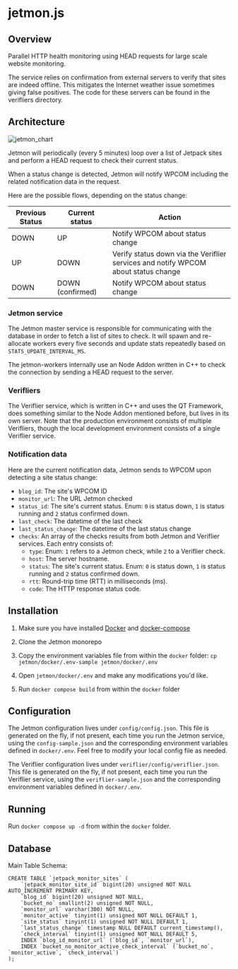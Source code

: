 jetmon.js
=========

Overview
--------

Parallel HTTP health monitoring using HEAD requests for large scale website monitoring.

The service relies on confirmation from external servers to verify that sites are indeed offline. This mitigates the Internet weather issue sometimes giving false positives. The code for these servers can be found in the verifliers directory.

Architecture
--------
![jetmon_chart](https://user-images.githubusercontent.com/1758399/201877599-8992b68a-9ca7-4984-9de7-abe99f989d88.png)

Jetmon will periodically (every 5 minutes) loop over a list of Jetpack sites and perform a HEAD request to check their current status.

When a status change is detected, Jetmon will notify WPCOM including the related notification data in the request.

Here are the possible flows, depending on the status change:

| Previous Status  | Current status   | Action                                                                             |
| ---------------- | ---------------- | ---------------------------------------------------------------------------------- |
| DOWN             | UP               | Notify WPCOM about status change                                                   |
| UP               | DOWN             | Verify status down via the Veriflier services and notify WPCOM about status change |
| DOWN             | DOWN (confirmed) | Notify WPCOM about status change                                                   |

### Jetmon service

The Jetmon master service is responsible for communicating with the database in order to fetch a list of sites to check. It will spawn and re-allocate workers every five seconds and update stats repeatedly based on `STATS_UPDATE_INTERVAL_MS`.

The jetmon-workers internally use an Node Addon written in C++ to check the connection by sending a HEAD request to the server. 


### Verifliers

The Veriflier service, which is written in C++ and uses the QT Framework, does something similar to the Node Addon mentioned before, but lives in its own server. Note that the production environment consists of multiple Verifliers, though the local development environment consists of a single Veriflier service.

### Notification data

Here are the current notification data, Jetmon sends to WPCOM upon detecting a site status change:
- `blog_id`: The site's WPCOM ID
- `monitor_url`: The URL Jetmon checked
- `status_id`: The site's current status. Enum: `0` is status down, `1` is status running and `2` status confirmed down.
- `last_check`: The datetime of the last check
- `last_status_change`: The datetime of the last status change
- `checks`: An array of the checks results from both Jetmon and Veriflier services. Each entry consists of:
    - `type`: Enum: `1` refers to a Jetmon check, while `2` to a Veriflier check.
    - `host`: The server hostname.
    - `status`: The site's current status. Enum: `0` is status down, `1` is status running and `2` status confirmed down.
    - `rtt`: Round-trip time (RTT) in milliseconds (ms).
    - `code`: The HTTP response status code.


Installation
------------

1) Make sure you have installed [Docker](https://docs.docker.com/get-docker/) and [docker-compose](https://docs.docker.com/compose/install/)

2) Clone the Jetmon monorepo

3) Copy the environment variables file from within the `docker` folder: `cp jetmon/docker/.env-sample jetmon/docker/.env`

4) Open `jetmon/docker/.env` and make any modifications you'd like.

5) Run `docker compose build` from within the `docker` folder

Configuration
-------------

The Jetmon configuration lives under `config/config.json`. This file is generated on the fly, if not present, each time you run the Jetmon service, using the `config-sample.json` and the corresponding environment variables defined in `docker/.env`.
Feel free to modify your local config file as needed.

The Veriflier configuration lives under `veriflier/config/veriflier.json`. This file is generated on the fly, if not present, each time you run the Veriflier service, using the `veriflier-sample.json` and the corresponding environment variables defined in `docker/.env`. 

Running
-------

Run `docker compose up -d` from within the `docker` folder.

Database
-------

Main Table Schema:

	CREATE TABLE `jetpack_monitor_sites` (
	    `jetpack_monitor_site_id` bigint(20) unsigned NOT NULL AUTO_INCREMENT PRIMARY KEY,
	    `blog_id` bigint(20) unsigned NOT NULL,
	    `bucket_no` smallint(2) unsigned NOT NULL,
	    `monitor_url` varchar(300) NOT NULL,
	    `monitor_active` tinyint(1) unsigned NOT NULL DEFAULT 1,
	    `site_status` tinyint(1) unsigned NOT NULL DEFAULT 1,
	    `last_status_change` timestamp NULL DEFAULT current_timestamp(),
	    `check_interval` tinyint(1) unsigned NOT NULL DEFAULT 5,
	    INDEX `blog_id_monitor_url` (`blog_id`, `monitor_url`),
	    INDEX `bucket_no_monitor_active_check_interval` (`bucket_no`, `monitor_active`, `check_interval`)
	);


